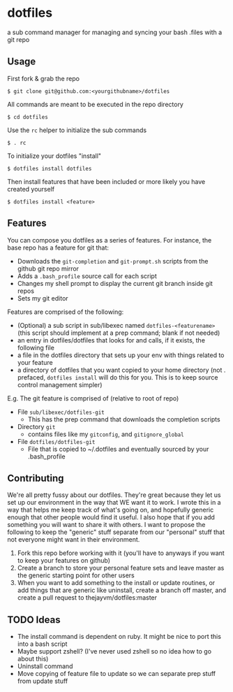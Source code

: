 dotfiles
========

a sub command manager for managing and syncing your bash .files with a git repo

## Usage

First fork & grab the repo

    $ git clone git@github.com:<yourgithubname>/dotfiles

All commands are meant to be executed in the repo directory

    $ cd dotfiles

Use the `rc` helper to initialize the sub commands

    $ . rc

To initialize your dotfiles "install"

    $ dotfiles install dotfiles

Then install features that have been included or more likely you have created yourself

    $ dotfiles install <feature>

## Features

You can compose you dotfiles as a series of features. For instance, the base repo has a feature for git that:

- Downloads the `git-completion` and `git-prompt.sh` scripts from the github git repo mirror
- Adds a `.bash_profile` source call for each script
- Changes my shell prompt to display the current git branch inside git repos
- Sets my git editor

Features are comprised of the following:

- (Optional) a sub script in sub/libexec named `dotfiles-<featurename>` (this script should implement at a prep command; blank if not needed)
- an entry in dotfiles/dotfiles that looks for and calls, if it exists, the following file
- a file in the dotfiles directory that sets up your env with things related to your feature
- a directory of dotfiles that you want copied to your home directory (not . prefaced, `dotfiles install` will do this for you. This is to keep source control management simpler)

E.g. The git feature is comprised of (relative to root of repo)

- File `sub/libexec/dotfiles-git`
    - This has the prep command that downloads the completion scripts
- Directory `git`
    - contains files like my `gitconfig`, and `gitignore_global`
- File `dotfiles/dotfiles-git`
    - File that is copied to ~/.dotfiles and eventually sourced by your .bash_profile

## Contributing

We're all pretty fussy about our dotfiles. They're great because they let us set up our environment in the way that WE want it to work. I wrote this in a way that helps me keep track of what's going on, and hopefully generic enough that other people would find it useful. I also hope that if you add something you will want to share it with others. I want to propose the following to keep the "generic" stuff separate from our "personal" stuff that not everyone might want in their environment.

1. Fork this repo before working with it (you'll have to anyways if you want to keep your features on github)
2. Create a branch to store your personal feature sets and leave master as the generic starting point for other users
3. When you want to add something to the install or update routines, or add things that are generic like uninstall, create a branch off master, and create a pull request to thejayvm/dotfiles:master

## TODO Ideas

- The install command is dependent on ruby. It might be nice to port this into a bash script
- Maybe support zshell? (I've never used zshell so no idea how to go about this)
- Uninstall command
- Move copying of feature file to update so we can separate prep stuff from update stuff
